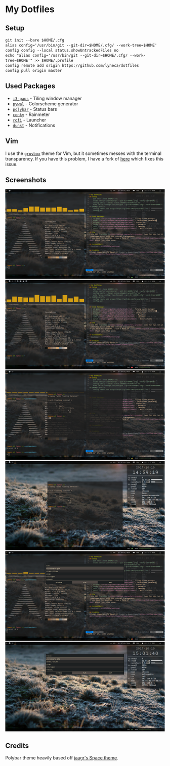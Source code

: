 # My Dotfiles
## Setup
	git init --bare $HOME/.cfg
	alias config='/usr/bin/git --git-dir=$HOME/.cfg/ --work-tree=$HOME'
	config config --local status.showUntrackedFiles no
	echo "alias config='/usr/bin/git --git-dir=$HOME/.cfg/ --work-tree=$HOME'" >> $HOME/.profile
    config remote add origin https://github.com/lyneca/dotfiles
	config pull origin master


## Used Packages
- [`i3-gaps`](https://github.com/Airblader/i3) - Tiling window manager
- [`pywal`](https://github.com/dylanaraps/pywal) - Colorscheme generator
- [`polybar`](https://github.com/jaagr/polybar) - Status bars
- [`conky`](https://github.com/brndnmtthws/conky) - Rainmeter
- [`rofi`](https://github.com/DaveDavenport/rofi) - Launcher
- [`dunst`](https://github.com/dunst-project/dunst) - Notifications

## Vim
I use the [`gruvbox`](https://github.com/morhetz/gruvbox) theme for Vim, but it sometimes messes with the terminal transparency.
If you have this problem, I have a fork of [here](https://github.com/lyneca/gruvbox) which fixes this issue.

## Screenshots
![lots of windows](.screenshots/empty.png)
![full workspaces](.screenshots/full.png)
![floating window](.screenshots/floating.png)
![floating window on empty screen](.screenshots/floating_empty.png)
![rofi](.screenshots/rofi.png)
![rofi on empty screen](.screenshots/rofi_empty.png)

## Credits
Polybar theme heavily based off [jaagr's Space theme](https://github.com/jaagr/dots/tree/master/.local/etc/themer/themes/space).
